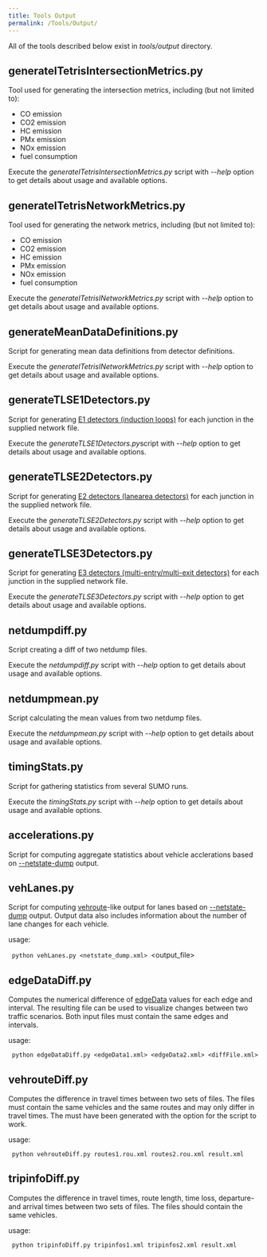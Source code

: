 ```yaml
---
title: Tools Output
permalink: /Tools/Output/
---
```


All of the tools described below exist in *tools/output* directory.

generateITetrisIntersectionMetrics.py
-------------------------------------

Tool used for generating the intersection metrics, including (but not limited to):

-   CO emission
-   CO2 emission
-   HC emission
-   PMx emission
-   NOx emission
-   fuel consumption

Execute the *generateITetrisIntersectionMetrics.py* script with *--help* option to get details about usage and available options.

generateITetrisNetworkMetrics.py
--------------------------------

Tool used for generating the network metrics, including (but not limited to):

-   CO emission
-   CO2 emission
-   HC emission
-   PMx emission
-   NOx emission
-   fuel consumption

Execute the *generateITetrisINetworkMetrics.py* script with *--help* option to get details about usage and available options.

generateMeanDataDefinitions.py
------------------------------

Script for generating mean data definitions from detector definitions.

Execute the *generateITetrisINetworkMetrics.py* script with *--help* option to get details about usage and available options.

generateTLSE1Detectors.py
-------------------------

Script for generating [E1 detectors (induction loops)](/Simulation/Output/Induction_Loops_Detectors_(E1) "wikilink") for each junction in the supplied network file.

Execute the *generateTLSE1Detectors.py*script with *--help* option to get details about usage and available options.

generateTLSE2Detectors.py
-------------------------

Script for generating [E2 detectors (lanearea detectors)](/Simulation/Output/Lanearea_Detectors_(E2) "wikilink") for each junction in the supplied network file.

Execute the *generateTLSE2Detectors.py* script with *--help* option to get details about usage and available options.

generateTLSE3Detectors.py
-------------------------

Script for generating [E3 detectors (multi-entry/multi-exit detectors)](/Simulation/Output/Multi-Entry_Multi-Exit_Detectors_(E3) "wikilink") for each junction in the supplied network file.

Execute the *generateTLSE3Detectors.py* script with *--help* option to get details about usage and available options.

netdumpdiff.py
--------------

Script creating a diff of two netdump files.

Execute the *netdumpdiff.py* script with *--help* option to get details about usage and available options.

netdumpmean.py
--------------

Script calculating the mean values from two netdump files.

Execute the *netdumpmean.py* script with *--help* option to get details about usage and available options.

timingStats.py
--------------

Script for gathering statistics from several SUMO runs.

Execute the *timingStats.py* script with *--help* option to get details about usage and available options.

accelerations.py
----------------

Script for computing aggregate statistics about vehicle acclerations based on [--netstate-dump](/Simulation/Output/RawDump "wikilink") output.

vehLanes.py
-----------

Script for computing [vehroute](/Simulation/Output/VehRoutes "wikilink")-like output for lanes based on [--netstate-dump](/Simulation/Output/RawDump "wikilink") output. Output data also includes information about the number of lane changes for each vehicle.

usage:

` python vehLanes.py <netstate_dump.xml> `<output_file>

edgeDataDiff.py
---------------

Computes the numerical difference of [edgeData](/Simulation/Output/Lane-_or_Edge-based_Traffic_Measures "wikilink") values for each edge and interval. The resulting file can be used to visualize changes between two traffic scenarios. Both input files must contain the same edges and intervals.

usage:

` python edgeDataDiff.py <edgeData1.xml> <edgeData2.xml> <diffFile.xml>`

vehrouteDiff.py
---------------

Computes the difference in travel times between two sets of files. The files must contain the same vehicles and the same routes and may only differ in travel times. The must have been generated with the option for the script to work.

usage:

` python vehrouteDiff.py routes1.rou.xml routes2.rou.xml result.xml`

tripinfoDiff.py
---------------

Computes the difference in travel times, route length, time loss, departure- and arrival times between two sets of files. The files should contain the same vehicles.

usage:

` python tripinfoDiff.py tripinfos1.xml tripinfos2.xml result.xml`